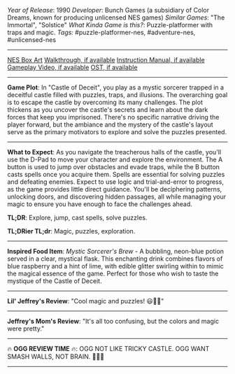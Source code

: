 *Year of Release*: 1990
*Developer*: Bunch Games (a subsidiary of Color Dreams, known for producing unlicensed NES games)
*Similar Games*: "The Immortal", "Solstice"
*What Kinda Game is this?*: Puzzle-platformer with traps and magic.
*Tags:* #puzzle-platformer-nes, #adventure-nes, #unlicensed-nes

---
[NES Box Art](https://www.google.com/search?tbm=isch&q=NES+Box+Art+Castle+of+Deceit) 
[Walkthrough, if available](https://www.google.com/search?q=Walkthrough+NES+Castle+of+Deceit)
[Instruction Manual, if available](https://www.google.com/search?q=NES+Instruction+Manual+Castle+of+Deceit)
[Gameplay Video, if available](https://www.youtube.com/results?search_query=gameplay+NES+Castle+of+Deceit) 
[OST, if available](https://www.youtube.com/results?search_query=gameplay+NES+Castle+of+Deceit+OST)

- - -
**Game Plot**: In "Castle of Deceit", you play as a mystic sorcerer trapped in a deceitful castle filled with puzzles, traps, and illusions. The overarching goal is to escape the castle by overcoming its many challenges. The plot thickens as you uncover the castle's secrets and learn about the dark forces that keep you imprisoned. There's no specific narrative driving the player forward, but the ambiance and the mystery of the castle's layout serve as the primary motivators to explore and solve the puzzles presented.

- - -
**What to Expect**: As you navigate the treacherous halls of the castle, you'll use the D-Pad to move your character and explore the environment. The A button is used to jump over obstacles and evade traps, while the B button casts spells once you acquire them. Spells are essential for solving puzzles and defeating enemies. Expect to use logic and trial-and-error to progress, as the game provides little direct guidance. You'll be deciphering patterns, unlocking doors, and discovering hidden passages, all while managing your magic to ensure you have enough to face the challenges ahead.

**TL;DR**: Explore, jump, cast spells, solve puzzles.

**TL;DRier TL;dr**: Magic, puzzles, exploration.

---
**Inspired Food Item**: *Mystic Sorcerer's Brew* - A bubbling, neon-blue potion served in a clear, mystical flask. This enchanting drink combines flavors of blue raspberry and a hint of lime, with edible glitter swirling within to mimic the magical essence of the game. Perfect for those who wish to taste the mystique of the Castle of Deceit.

---
**Lil' Jeffrey's Review**: "Cool magic and puzzles! 😃🔮🧩"

---
**Jeffrey's Mom's Review**: "It's all too confusing, but the colors and magic were pretty."

---
🔥 **OGG REVIEW TIME** 🔥: OGG NOT LIKE TRICKY CASTLE. OGG WANT SMASH WALLS, NOT BRAIN. 🏰🔨😠

---